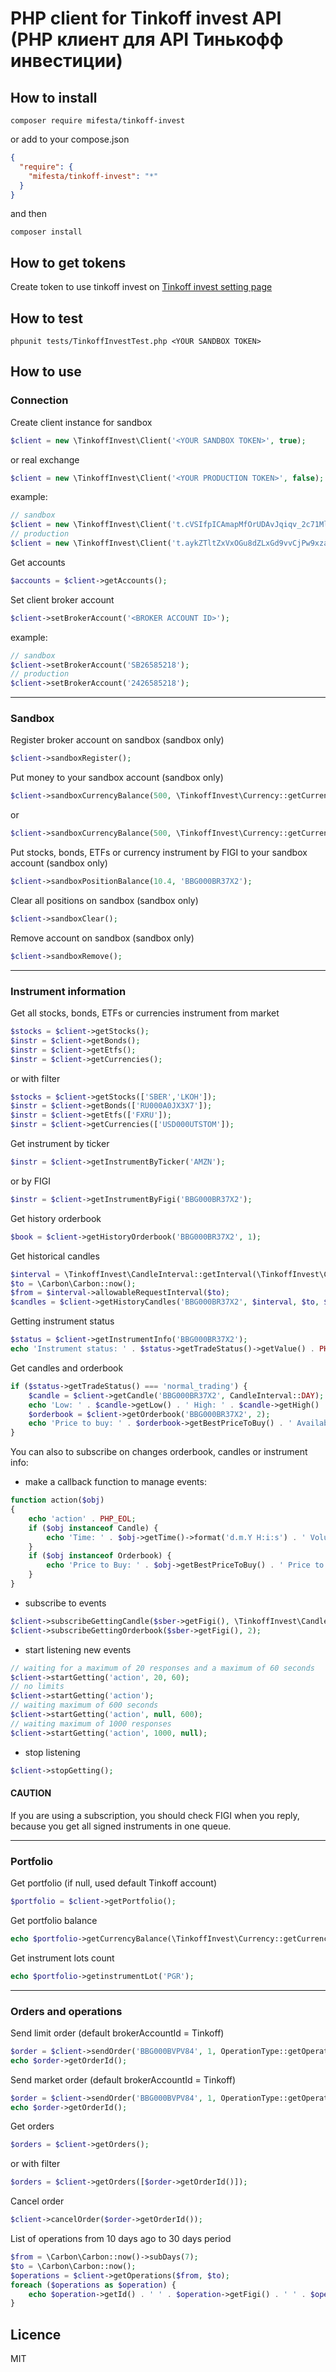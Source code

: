 # PHP client for Tinkoff invest API (PHP клиент для API Тинькофф инвестиции)

## How to install
```
composer require mifesta/tinkoff-invest
```
or
add to your compose.json
```json
{
  "require": {
	"mifesta/tinkoff-invest": "*"
  }
}
```
and then
```
composer install
```

## How to get tokens

Create token to use tinkoff invest on [Tinkoff invest setting page](https://www.tinkoff.ru/invest/settings/)

## How to test

```shell
phpunit tests/TinkoffInvestTest.php <YOUR SANDBOX TOKEN>
```

## How to use

### Connection

Create client instance for sandbox 

```php
$client = new \TinkoffInvest\Client('<YOUR SANDBOX TOKEN>', true);
```

or real exchange

```php
$client = new \TinkoffInvest\Client('<YOUR PRODUCTION TOKEN>', false);
```

example:

```php
// sandbox
$client = new \TinkoffInvest\Client('t.cVSIfpICAmapMfOrUDAvJqiqv_2c71Mlh9ET8nUm5op6YbiMYvYVzMCdNJ4Ix6MnD3PHkS6pTFVmTy-yTaEI4N', true);
// production
$client = new \TinkoffInvest\Client('t.aykZTltZxVxOGu8dZLxGd9vvCjPw9xza2qd5hagI4M-uHhF7v92SbLcCeXuoI_o6Ghjnb1xdJx0G1mUfR2EUtD');
```

Get accounts

```php
$accounts = $client->getAccounts(); 
```

Set client broker account

```php
$client->setBrokerAccount('<BROKER ACCOUNT ID>');
```

example:

```php
// sandbox
$client->setBrokerAccount('SB26585218');
// production
$client->setBrokerAccount('2426585218');
```

------------------

### Sandbox

Register broker account on sandbox (sandbox only)

```php
$client->sandboxRegister();
```

Put money to your sandbox account (sandbox only)

```php
$client->sandboxCurrencyBalance(500, \TinkoffInvest\Currency::getCurrency('USD'));
```
or

```php
$client->sandboxCurrencyBalance(500, \TinkoffInvest\Currency::getCurrency(\TinkoffInvest\Currency::USD));
```

Put stocks, bonds, ETFs or currency instrument by FIGI to your sandbox account (sandbox only)

```php
$client->sandboxPositionBalance(10.4, 'BBG000BR37X2');
```

Clear all positions on sandbox (sandbox only)

```php
$client->sandboxClear();
```

Remove account on sandbox (sandbox only)

```php
$client->sandboxRemove();
```

------------------

### Instrument information

Get all stocks, bonds, ETFs or currencies instrument from market

```php
$stocks = $client->getStocks();
$instr = $client->getBonds();
$instr = $client->getEtfs();
$instr = $client->getCurrencies();
```

or with filter

```php
$stocks = $client->getStocks(['SBER','LKOH']);
$instr = $client->getBonds(['RU000A0JX3X7']);
$instr = $client->getEtfs(['FXRU']);
$instr = $client->getCurrencies(['USD000UTSTOM']);
```

Get instrument by ticker

```php
$instr = $client->getInstrumentByTicker('AMZN');
```

or by FIGI

```php
$instr = $client->getInstrumentByFigi('BBG000BR37X2');
```

Get history orderbook
```php
$book = $client->getHistoryOrderbook('BBG000BR37X2', 1); 
```

Get historical candles
```php
$interval = \TinkoffInvest\CandleInterval::getInterval(\TinkoffInvest\CandleInterval::MIN15);
$to = \Carbon\Carbon::now();
$from = $interval->allowableRequestInterval($to);
$candles = $client->getHistoryCandles('BBG000BR37X2', $interval, $to, $from);
```

Getting instrument status

```php
$status = $client->getInstrumentInfo('BBG000BR37X2');
echo 'Instrument status: ' . $status->getTradeStatus()->getValue() . PHP_EOL;
```

Get candles and orderbook

```php
if ($status->getTradeStatus() === 'normal_trading') {
    $candle = $client->getCandle('BBG000BR37X2', CandleInterval::DAY);
    echo 'Low: ' . $candle->getLow() . ' High: ' . $candle->getHigh() . ' Open: ' . $candle->getOpen() . ' Close: ' . $candle->getClose() . ' Volume: ' . $candle->getVolume() . PHP_EOL;
    $orderbook = $client->getOrderbook('BBG000BR37X2', 2);
    echo 'Price to buy: ' . $orderbook->getBestPriceToBuy() . ' Available lots: ' . $orderbook->getBestPriceToBuyLotCount() . ' Price to Sell: ' . $orderbook->getBestPriceToSell() . ' Available lots: ' . $orderbook->getBestPriceToSellLotCount() . PHP_EOL;
}
```

You can also to subscribe on changes orderbook, candles or instrument info:

- make a callback function to manage events:

```php
function action($obj)
{
    echo 'action' . PHP_EOL;
    if ($obj instanceof Candle) {
        echo 'Time: ' . $obj->getTime()->format('d.m.Y H:i:s') . ' Volume: ' . $obj->getVolume() . PHP_EOL;
    }
    if ($obj instanceof Orderbook) {
        echo 'Price to Buy: ' . $obj->getBestPriceToBuy() . ' Price to Sell: ' . $obj->getBestPriceToSell() . PHP_EOL;
    }
}
```

- subscribe to events

```php
$client->subscribeGettingCandle($sber->getFigi(), \TinkoffInvest\CandleInterval::getInterval(\TinkoffInvest\CandleInterval::MIN1));
$client->subscribeGettingOrderbook($sber->getFigi(), 2);
```

- start listening new events

```php
// waiting for a maximum of 20 responses and a maximum of 60 seconds
$client->startGetting('action', 20, 60);
// no limits
$client->startGetting('action');
// waiting maximum of 600 seconds
$client->startGetting('action', null, 600);
// waiting maximum of 1000 responses
$client->startGetting('action', 1000, null);
```

- stop listening

```php
$client->stopGetting();
```

#### CAUTION
If you are using a subscription, you should check FIGI when you reply, because you get all signed instruments in one queue.

------------------

### Portfolio

Get portfolio (if null, used default Tinkoff account) 

```php
$portfolio = $client->getPortfolio();
```

Get portfolio balance

```php
echo $portfolio->getCurrencyBalance(\TinkoffInvest\Currency::getCurrency(\TinkoffInvest\Currency::EUR));
```

Get instrument lots count

```php
echo $portfolio->getinstrumentLot('PGR');
```

------------------

### Orders and operations

Send limit order (default brokerAccountId = Tinkoff)

```php
$order = $client->sendOrder('BBG000BVPV84', 1, OperationType::getOperation('buy'), 1.2);
echo $order->getOrderId();
```

Send market order (default brokerAccountId = Tinkoff)

```php
$order = $client->sendOrder('BBG000BVPV84', 1, OperationType::getOperation('buy'));
echo $order->getOrderId();
```

Get orders

```php
$orders = $client->getOrders();
```

or with filter

```php
$orders = $client->getOrders([$order->getOrderId()]);
```

Cancel order

```php
$client->cancelOrder($order->getOrderId());
```

List of operations from 10 days ago to 30 days period

```php
$from = \Carbon\Carbon::now()->subDays(7);
$to = \Carbon\Carbon::now();
$operations = $client->getOperations($from, $to);
foreach ($operations as $operation) {
    echo $operation->getId() . ' ' . $operation->getFigi() . ' ' . $operation->getPrice() . ' ' . $operation->getOperationType() . ' ' . $operation->getDate()->format('d.m.Y H:i') . PHP_EOL;
}
```

## Licence 
MIT

